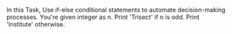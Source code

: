 In this Task, Use if-else conditional statements to automate decision-making processes.
You're given integer as n. Print 'Trisect' if n is odd. Print 'Institute' otherwise.
